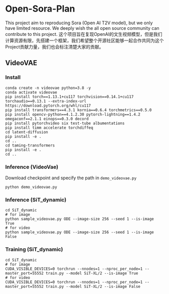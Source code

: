 # Open-Sora-Plan
This project aim to reproducing Sora (Open AI T2V model), but we only have limited resource. We deeply wish the all open source community can contribute to this project.
这个项目旨在复现OpenAI的文生视频模型，但是我们计算资源有限，先搭建一个框架，我们希望整个开源社区能够一起合作共同为这个Project贡献力量，我们也会标注清楚大家的贡献。

## VideoVAE

### Install
```
conda create -n videovae python=3.8 -y
conda activate videovae
pip install torch==1.13.1+cu117 torchvision==0.14.1+cu117 torchaudio==0.13.1 --extra-index-url https://download.pytorch.org/whl/cu117
pip install transformers==4.3.1 kornia==0.6.4 torchmetrics==0.5.0
pip install opencv-python==4.1.2.30 pytorch-lightning==1.4.2 omegaconf==2.1.1 einops==0.3.0 decord
pip install pytorchvideo six test-tube albumentations
pip install timm accelerate torchdiffeq
cd latent-diffusion
pip install -e .
cd ..
cd taming-transformers
pip install -e .
cd ..
```

### Inference (VideoVae)
Download checkpoint and specify the path in `demo_videovae.py`

```
python demo_videovae.py
```

### Inference (SiT_dynamic)

```
cd SiT_dynamic
# for image
python sample_videovae.py ODE --image-size 256 --seed 1 --is-image True
# for video
python sample_videovae.py ODE --image-size 256 --seed 1 --is-image False
```
### Training (SiT_dynamic)

```
cd SiT_dynamic
# for image
CUDA_VISIBLE_DEVICES=0 torchrun --nnodes=1 --nproc_per_node=1 --master_port=55552 train.py --model SiT-XL/2 --is-image True
# for video
CUDA_VISIBLE_DEVICES=0 torchrun --nnodes=1 --nproc_per_node=1 --master_port=55552 train.py --model SiT-XL/2 --is-image False
```
